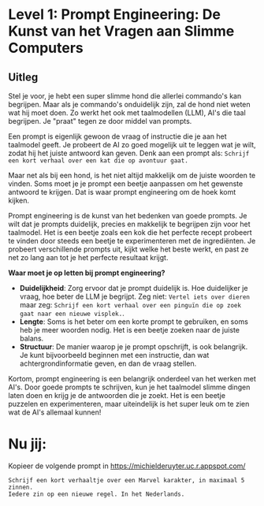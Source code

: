 # Level 1: Prompt Engineering: De Kunst van het Vragen aan Slimme Computers

## Uitleg

Stel je voor, je hebt een super slimme hond die allerlei commando's kan begrijpen. Maar als je commando's onduidelijk zijn, zal de hond niet weten wat hij moet doen.  Zo werkt het ook met taalmodellen (LLM), AI's die taal begrijpen. Je "praat" tegen ze door middel van prompts.

Een prompt is eigenlijk gewoon de vraag of instructie die je aan het taalmodel geeft. Je probeert de AI zo goed mogelijk uit te leggen wat je wilt, zodat hij het juiste antwoord kan geven. Denk aan een prompt als: `Schrijf een kort verhaal over een kat die op avontuur gaat.`

Maar net als bij een hond, is het niet altijd makkelijk om de juiste woorden te vinden. 
Soms moet je je prompt een beetje aanpassen om het gewenste antwoord te krijgen. Dat is waar prompt engineering om de hoek komt kijken.

Prompt engineering is de kunst van het bedenken van goede prompts.  Je wilt dat je prompts duidelijk, precies en makkelijk te begrijpen zijn voor het taalmodel. Het is een beetje zoals een kok die het perfecte recept probeert te vinden door steeds een beetje te experimenteren met de ingrediënten. Je probeert verschillende prompts uit, kijkt welke het beste werkt, en past ze net zo lang aan tot je het perfecte resultaat krijgt.

**Waar moet je op letten bij prompt engineering?**

- **Duidelijkheid**: Zorg ervoor dat je prompt duidelijk is. Hoe duidelijker je vraag, hoe beter de LLM je begrijpt. Zeg niet: `Vertel iets over dieren` maar zeg: `Schrijf een kort verhaal over een pinguïn die op zoek gaat naar een nieuwe visplek.`.
- **Lengte**: Soms is het beter om een korte prompt te gebruiken, en soms heb je meer woorden nodig. Het is een beetje zoeken naar de juiste balans.
- **Structuur**: De manier waarop je je prompt opschrijft, is ook belangrijk. Je kunt bijvoorbeeld beginnen met een instructie, dan wat achtergrondinformatie geven, en dan de vraag stellen.

Kortom, prompt engineering is een belangrijk onderdeel van het werken met AI's. Door goede prompts te schrijven, kun je het taalmodel slimme dingen laten doen en krijg je de antwoorden die je zoekt. Het is een beetje puzzelen en experimenteren, maar uiteindelijk is het super leuk om te zien wat de AI's allemaal kunnen!

# Nu jij:
Kopieer de volgende prompt in https://michielderuyter.uc.r.appspot.com/

    Schrijf een kort verhaaltje over een Marvel karakter, in maximaal 5 zinnen. 
    Iedere zin op een nieuwe regel. In het Nederlands.
